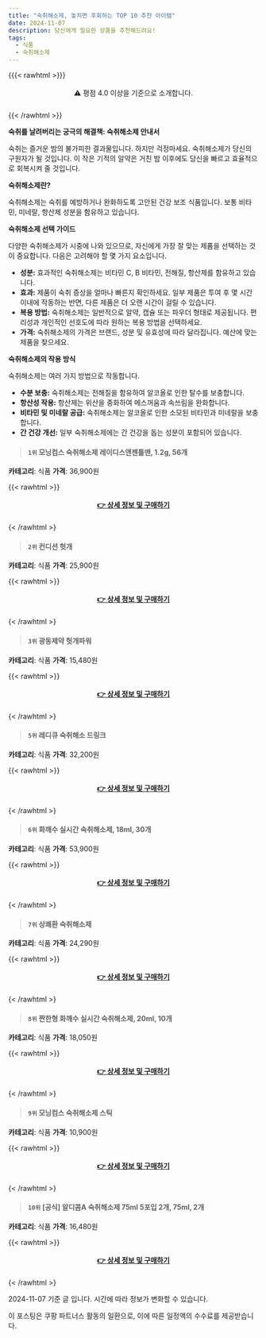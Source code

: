 ```yaml
---
title: "숙취해소제, 놓치면 후회하는 TOP 10 추천 아이템"
date: 2024-11-07
description: 당신에게 필요한 상품을 추천해드려요!
tags:
  - 식품
  - 숙취해소제
---
```

{{{< rawhtml >}}}<div class="toc" style="text-align: center; height: 50px; line-height: 2;">  <p>⚠️ 평점 4.0 이상을 기준으로 소개합니다.<br></p></div> {{< /rawhtml >}}

**숙취를 날려버리는 궁극의 해결책: 숙취해소제 안내서**

숙취는 즐거운 밤의 불가피한 결과물입니다. 하지만 걱정마세요. 숙취해소제가 당신의 구원자가 될 것입니다. 이 작은 기적의 알약은 거친 밤 이후에도 당신을 빠르고 효율적으로 회복시켜 줄 것입니다.

**숙취해소제란?**

숙취해소제는 숙취를 예방하거나 완화하도록 고안된 건강 보조 식품입니다. 보통 비타민, 미네랄, 항산제 성분을 함유하고 있습니다.

**숙취해소제 선택 가이드**

다양한 숙취해소제가 시중에 나와 있으므로, 자신에게 가장 잘 맞는 제품을 선택하는 것이 중요합니다. 다음은 고려해야 할 몇 가지 요소입니다.

* **성분:** 효과적인 숙취해소제는 비타민 C, B 비타민, 전해질, 항산제를 함유하고 있습니다.
* **효과:** 제품이 숙취 증상을 얼마나 빠른지 확인하세요. 일부 제품은 투여 후 몇 시간 이내에 작동하는 반면, 다른 제품은 더 오랜 시간이 걸릴 수 있습니다.
* **복용 방법:** 숙취해소제는 일반적으로 알약, 캡슐 또는 파우더 형태로 제공됩니다. 편리성과 개인적인 선호도에 따라 원하는 복용 방법을 선택하세요.
* **가격:** 숙취해소제의 가격은 브랜드, 성분 및 유효성에 따라 달라집니다. 예산에 맞는 제품을 찾으세요.

**숙취해소제의 작용 방식**

숙취해소제는 여러 가지 방법으로 작동합니다.

* **수분 보충:** 숙취해소제는 전해질을 함유하여 알코올로 인한 탈수를 보충합니다.
* **항산성 작용:** 항산제는 위산을 중화하여 메스꺼움과 속쓰림을 완화합니다.
* **비타민 및 미네랄 공급:** 숙취해소제는 알코올로 인한 소모된 비타민과 미네랄을 보충합니다.
* **간 건강 개선:** 일부 숙취해소제에는 간 건강을 돕는 성분이 포함되어 있습니다.


>#### `1위` 모닝컴스 숙취해소제 레이디스앤젠틀맨, 1.2g, 56개
**카테고리**: 식품
**가격**: 36,900원

{{< rawhtml >}}<div class="toc" style="text-align: center; height: 50px; line-height: 2;"><p><b><a href="https://link.coupang.com/re/AFFSDP?lptag=AF5033054&pageKey=8414376432&itemId=24333180822&vendorItemId=91348771486&traceid=V0-153-391b99b747dc8793&clickBeacon=45d30320-9cc2-11ef-a285-18e7aefd717b%7E3&requestid=20241107133928053231979000&token=31850C%7CMIXED">👉 상세 정보 및 구매하기</a></b><br></p> </div>{< /rawhtml >}

>#### `2위` 컨디션 헛개
**카테고리**: 식품
**가격**: 25,900원

{{< rawhtml >}}<div class="toc" style="text-align: center; height: 50px; line-height: 2;"><p><b><a href="https://link.coupang.com/re/AFFSDP?lptag=AF5033054&pageKey=190665070&itemId=546465540&vendorItemId=3020727854&traceid=V0-153-4eebc0d1dfb8f7ca&requestid=20241107133928053231979000&token=31850C%7CMIXED">👉 상세 정보 및 구매하기</a></b><br></p> </div>{< /rawhtml >}

>#### `3위` 광동제약 헛개파워
**카테고리**: 식품
**가격**: 15,480원

{{< rawhtml >}}<div class="toc" style="text-align: center; height: 50px; line-height: 2;"><p><b><a href="https://link.coupang.com/re/AFFSDP?lptag=AF5033054&pageKey=5133236&itemId=15580553326&vendorItemId=4212235942&traceid=V0-153-eb492473a57f5adc&requestid=20241107133928053231979000&token=31850C%7CMIXED">👉 상세 정보 및 구매하기</a></b><br></p> </div>{< /rawhtml >}

>#### `5위` 레디큐 숙취해소 드링크
**카테고리**: 식품
**가격**: 32,200원

{{< rawhtml >}}<div class="toc" style="text-align: center; height: 50px; line-height: 2;"><p><b><a href="https://link.coupang.com/re/AFFSDP?lptag=AF5033054&pageKey=771289&itemId=18627044667&vendorItemId=85762417496&traceid=V0-153-b16d4bf343299db0&requestid=20241107133928053231979000&token=31850C%7CMIXED">👉 상세 정보 및 구매하기</a></b><br></p> </div>{< /rawhtml >}

>#### `6위` 화깨수 실시간 숙취해소제, 18ml, 30개
**카테고리**: 식품
**가격**: 53,900원

{{< rawhtml >}}<div class="toc" style="text-align: center; height: 50px; line-height: 2;"><p><b><a href="https://link.coupang.com/re/AFFSDP?lptag=AF5033054&pageKey=7634669841&itemId=20270744243&vendorItemId=85629289470&traceid=V0-153-256220890908c8ec&clickBeacon=45d30320-9cc2-11ef-a903-dd0b8229502a%7E3&requestid=20241107133928053231979000&token=31850C%7CMIXED">👉 상세 정보 및 구매하기</a></b><br></p> </div>{< /rawhtml >}

>#### `7위` 상쾌환 숙취해소제
**카테고리**: 식품
**가격**: 24,290원

{{< rawhtml >}}<div class="toc" style="text-align: center; height: 50px; line-height: 2;"><p><b><a href="https://link.coupang.com/re/AFFSDP?lptag=AF5033054&pageKey=5966115058&itemId=19679508891&vendorItemId=70901043139&traceid=V0-153-0731827e201bcc8f&requestid=20241107133928053231979000&token=31850C%7CMIXED">👉 상세 정보 및 구매하기</a></b><br></p> </div>{< /rawhtml >}

>#### `8위` 짠한형 화깨수 실시간 숙취해소제, 20ml, 10개
**카테고리**: 식품
**가격**: 18,050원

{{< rawhtml >}}<div class="toc" style="text-align: center; height: 50px; line-height: 2;"><p><b><a href="https://link.coupang.com/re/AFFSDP?lptag=AF5033054&pageKey=7634669841&itemId=23943528147&vendorItemId=90965345342&traceid=V0-153-256220890908c8ec&clickBeacon=45d30320-9cc2-11ef-9be7-b847de66828a%7E3&requestid=20241107133928053231979000&token=31850C%7CMIXED">👉 상세 정보 및 구매하기</a></b><br></p> </div>{< /rawhtml >}

>#### `9위` 모닝컴스 숙취해소제 스틱
**카테고리**: 식품
**가격**: 10,900원

{{< rawhtml >}}<div class="toc" style="text-align: center; height: 50px; line-height: 2;"><p><b><a href="https://link.coupang.com/re/AFFSDP?lptag=AF5033054&pageKey=8358030880&itemId=24151927417&vendorItemId=91170638796&traceid=V0-153-197a890c0d02f4b7&requestid=20241107133928053231979000&token=31850C%7CMIXED">👉 상세 정보 및 구매하기</a></b><br></p> </div>{< /rawhtml >}

>#### `10위` [공식] 알디콤A 숙취해소제 75ml 5포입 2개, 75ml, 2개
**카테고리**: 식품
**가격**: 16,480원

{{< rawhtml >}}<div class="toc" style="text-align: center; height: 50px; line-height: 2;"><p><b><a href="https://link.coupang.com/re/AFFSDP?lptag=AF5033054&pageKey=8336259631&itemId=24071081137&vendorItemId=86553937241&traceid=V0-153-3303cf5ca81870d9&clickBeacon=45d30320-9cc2-11ef-ae40-b8c3043e94cc%7E3&requestid=20241107133928053231979000&token=31850C%7CMIXED">👉 상세 정보 및 구매하기</a></b><br></p> </div>{< /rawhtml >}


2024-11-07 기준 글 입니다.
시간에 따라 정보가 변화할 수 있습니다.

이 포스팅은 쿠팡 파트너스 활동의 일환으로, 이에 따른 일정액의 수수료를 제공받습니다. 
